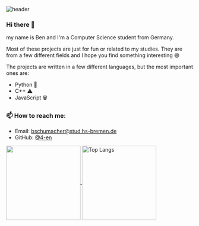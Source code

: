 ![header](https://github.com/4-en/4-en/assets/105049118/1f22e492-1493-42fe-b4dc-4b7245570910)
### Hi there 👋
my name is Ben and I'm a Computer Science student from Germany.

Most of these projects are just for fun or related to my studies. They are from a few different fields and I hope you find something interesting :smile:

The projects are written in a few different languages, but the most important ones are:
- Python :snake:
- C++ :warning:
- JavaScript :wastebasket:

### 📫 How to reach me:
- Email: [bschumacher@stud.hs-bremen.de](mailto:bschumacher@stud.hs-bremen.de)
- GitHub: [@4-en](https://github.com/4-en)

<a href="https://github.com/anuraghazra/github-readme-stats">
  <img height=200 align="center" src="https://github-readme-stats.vercel.app/api?username=4-en&theme=tokyonight" />
</a>
<a href="https://github.com/anuraghazra/convoychat">
  <img height=200 align="center" src="https://github-readme-stats.vercel.app/api/top-langs/?username=4-en&theme=tokyonight&count_weight=0.5&size_weight=0.5&layout=donut&hide=jupyter%20notebook,hlsl,shaderlab,html,css,&card_width=320&exclude_repo=SmallWorld,)" alt="Top Langs">
</a>




